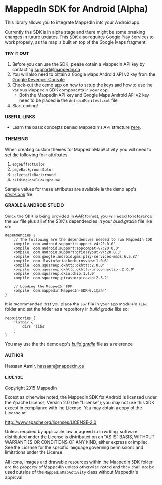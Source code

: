 MappedIn SDK for Android (Alpha)
===============================

This library allows you to integrate MappedIn into your Android app.

Currently this SDK is in alpha stage and there might be some breaking changes in future updates. This SDK also requires Google Play Services to work properly, as the map is built on top of the Google Maps fragment.

#### TRY IT OUT

1. Before you can use the SDK, please obtain a MappedIn API key by contacting support@mappedin.ca
2. You will also need to obtain a Google Maps Android API v2 key from the [Google Deveoper Console](http://console.developers.google.com/)
3. Check-out the demo app on how to setup the keys and how to use the various MappedIn SDK components in your app.
    - Both the MappedIn API key and Google Maps Android API v2 key need to be placed in the `AndroidManifest.xml` file
4. Start coding!

#### USEFUL LINKS

- Learn the basic concepts behind MappedIn's API structure [here](http://docs.mappedin.com/concepts/).

#### THEMEING

When creating custom themes for MappedInMapActivity, you will need to set the following four attributes

1. `edgeEffectColor`
2. `pageBackgroundColor`
3. `selectableBackground`
4. `slidingPanelBackground`

Sample values for these attributes are available in the demo app's [_styles.xml_](https://github.com/MappedIn/mobile-sdk/blob/master/android/demo/res/values/styles.xml) file.

#### GRADLE & ANDROID STUDIO

Since the SDK is being provided in [AAR](http://tools.android.com/tech-docs/new-build-system/aar-format) format, you will need to reference the `aar` file plus all of the SDK's dependencies in your _build.gradle_ file like so:

```
dependencies {
	// The following are the dependencies needed to run MappedIn SDK
	compile 'com.android.support:support-v4:20.0.0'
	compile 'com.android.support:appcompat-v7:20.0.0'
	compile 'com.android.support:gridlayout-v7:20.0.0'
	compile 'com.google.android.gms:play-services-maps:6.5.87'
	compile 'com.flaviofaria:kenburnsview:1.0.6'
	compile 'com.squareup.okhttp:okhttp:2.0.0'
	compile 'com.squareup.okhttp:okhttp-urlconnection:2.0.0'
	compile 'com.squareup.okio:okio:1.0.0'
	compile 'com.squareup.picasso:picasso:2.3.2'

	// Loading the MappedIn SDK
	compile 'com.mappedin:MappedIn-SDK-0.1@aar'
}
```

It is recommended that you place the `aar` file in your app module's `libs` folder and set the folder as a repository in _build.gradle_ like so:

```
repositories {
	flatDir {
		dirs 'libs'
	}
}
```

You may use the the demo app's [_build.gradle_](https://github.com/MappedIn/mobile-sdk/blob/master/android/demo/build.gradle) file as a reference.

#### AUTHOR

Hassaan Aamir, hassaan@mappedin.ca

#### LICENSE

Copyright 2015 MappedIn 

Except as otherwise noted, the MappedIn SDK for Android is licensed under the Apache License, Version 2.0 (the "License"); you may not use this SDK except in compliance with the License. You may obtain a copy of the License at

http://www.apache.org/licenses/LICENSE-2.0 

Unless required by applicable law or agreed to in writing, software distributed under the License is distributed on an "AS IS" BASIS, WITHOUT WARRANTIES OR CONDITIONS OF ANY KIND, either express or implied.  See the License for the specific language governing permissions and limitations under the License.

All icons, images and drawable resources within the MappedIn SDK folder are the property of MappedIn unless otherwise noted and they shall not be used outside of the `MappedInMapActivity` class without MappedIn's approval.
